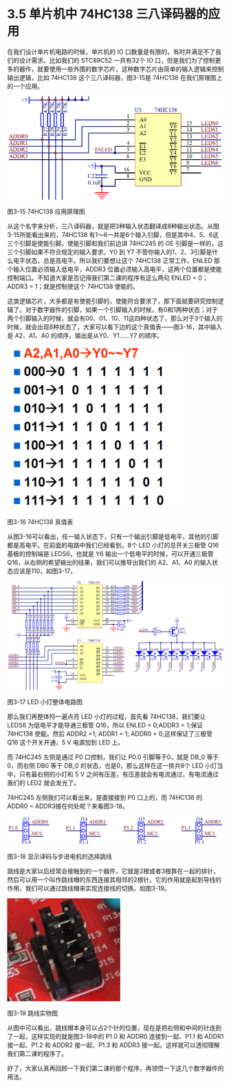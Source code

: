 # 3.5 单片机中 74HC138 三八译码器的应用

在我们设计单片机电路的时候，单片机的 IO 口数量是有限的，有时并满足不了我们的设计需求，比如我们的 STC89C52 一共有32个 IO 口，但是我们为了控制更多的器件，就要使用一些外围的数字芯片，这种数字芯片由简单的输入逻辑来控制输出逻辑，比如 74HC138 这个三八译码器，图3-15是 74HC138 在我们原理图上的一个应用。

![](images/39.png)

图3-15 74HC138 应用原理图

从这个名字来分析，三八译码器，就是把3种输入状态翻译成8种输出状态。从图3-15所能看出来的，74HC138 有1～6一共是6个输入引脚，但是其中4、5、6这三个引脚是使能引脚。使能引脚和我们前边讲 74HC245 的 OE 引脚是一样的，这三个引脚如果不符合规定的输入要求，Y0 到 Y7 不管你输入的1、2、3引脚是什么电平状态，总是高电平。所以我们要想让这个 74HC138 正常工作，ENLED 那个输入位置必须输入低电平，ADDR3 位置必须输入高电平，这两个位置都是使能控制端口。不知道大家是否记得我们第二课的程序有这么两句 ENLED = 0；ADDR3 = 1；就是控制使这个 74HC138 使能的。

这类逻辑芯片，大多都是有使能引脚的，使能符合要求了，那下面就要研究控制逻辑了。对于数字器件的引脚，如果一个引脚输入的时候，有0和1两种状态；对于两个引脚输入的时候，就会有00、01、10、11这四种状态了，那么对于3个输入的时候，就会出现8种状态了，大家可以看下边的这个真值表——图3-16，其中输入是 A2、A1、A0 的顺序，输出是从Y0、Y1......Y7 的顺序。

![](images/40.png)

图3-16 74HC138 真值表

从图3-16可以看出，任一输入状态下，只有一个输出引脚是低电平，其他的引脚都是高电平。在前面的电路中我们已经看到，8个 LED 小灯的总开关三极管 Q16 基极的控制端是 LEDS6，也就是 Y6 输出一个低电平的时候，可以开通三极管 Q16，从右侧的希望输出的结果，我们可以推导出我们的 A2、A1、A0 的输入状态应该是110，如图3-17。

![](images/41.png)

图3-17 LED 小灯整体电路图

那么我们再整体捋一遍点亮 LED 小灯的过程，首先看 74HC138，我们要让 LEDS6 为低电平才能导通三极管 Q16，所以 ENLED = 0;ADDR3 = 1;保证 74HC138 使能。然后 ADDR2 =1; ADDR1 = 1; ADDR0 = 0;这样保证了三极管 Q16 这个开关开通，5 V 电源加到 LED 上。

而 74HC245 左侧是通过 P0 口控制，我们让 P0.0 引脚等于0，就是 DB_0 等于0，而右侧 DB0 等于 DB_0 的状态，也是0，那么这样在这一排共8个 LED 小灯当中，只有最右侧的小灯和 5 V 之间有压差，有压差就会有电流通过，有电流通过我们的 LED2 就会发光了。

74HC245 左侧我们可以看出来，是直接接到 P0 口上的，而 74HC138 的 ADDR0 ~ ADDR3接在何处呢？来看图3-18。

![](images/42.png)

图3-18 显示译码与步进电机的选择跳线

跳线是大家以后经常会接触到的一个器件，它就是2根或者3根靠在一起的排针，然后可以用一个叫作跳线帽的东西连接其相邻的2根针。它的作用就是起到导线的作用，我们可以通过跳线帽来实现连接线的切换。如图3-19。

![](images/43.png)

图3-19 跳线实物图

从图中可以看出，跳线帽本身可以占2个针的位置，现在是把右侧和中间的针连到了一起，这样实现的就是图3-18中的 P1.0 和 ADDR0 连接到一起、P1.1 和 ADDR1 接一起、P1.2 和 ADDR2 接一起、P1.3 和 ADDR3 接一起。这样就可以透彻理解我们第二课的程序了。

好了，大家认真再回顾一下我们第二课的那个程序，再领悟一下这几个数字器件的用法。